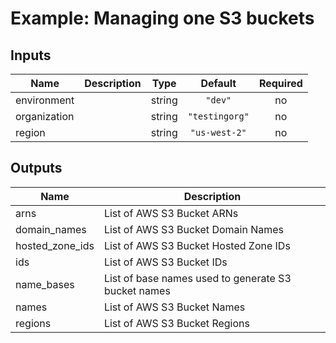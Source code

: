 # Example: Managing one S3 buckets

<!-- BEGINNING OF PRE-COMMIT-TERRAFORM DOCS HOOK -->
## Inputs

| Name | Description | Type | Default | Required |
|------|-------------|:----:|:-----:|:-----:|
| environment |  | string | `"dev"` | no |
| organization |  | string | `"testingorg"` | no |
| region |  | string | `"us-west-2"` | no |

## Outputs

| Name | Description |
|------|-------------|
| arns | List of AWS S3 Bucket ARNs |
| domain\_names | List of AWS S3 Bucket Domain Names |
| hosted\_zone\_ids | List of AWS S3 Bucket Hosted Zone IDs |
| ids | List of AWS S3 Bucket IDs |
| name\_bases | List of base names used to generate S3 bucket names |
| names | List of AWS S3 Bucket Names |
| regions | List of AWS S3 Bucket Regions |

<!-- END OF PRE-COMMIT-TERRAFORM DOCS HOOK -->
